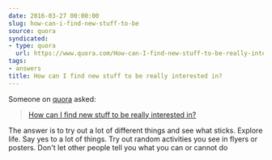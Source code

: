 ```yaml
---
date: 2016-03-27 00:00:00
slug: how-can-i-find-new-stuff-to-be
source: quora
syndicated:
- type: quora
  url: https://www.quora.com/How-can-I-find-new-stuff-to-be-really-interested-in/answer/Roy-Tang
tags:
- answers
title: How can I find new stuff to be really interested in?
---
```


Someone on [quora](https://quora.com) asked:

> [How can I find new stuff to be really interested in?](https://www.quora.com/How-can-I-find-new-stuff-to-be-really-interested-in/answer/Roy-Tang)


The answer is to try out a lot of different things and see what sticks. Explore life. Say yes to a lot of things. Try out random activities you see in flyers or posters. Don't let other people tell you what you can or cannot do